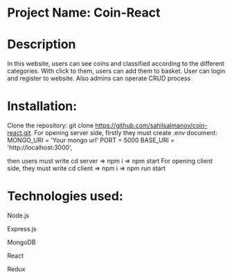 # Project Name: Coin-React
# Description
In this website, users can see coins and classified according to the different categories. With click to them, users can add them to basket. User can login and register to website. Also admins can operate CRUD process
# Installation:
Clone the repository: git clone https://github.com/sahilsalmanov/coin-react.git.
For opening server side, firstly they must create .env document:
MONGO_URI = 'Your mongo url'
PORT = 5000
BASE_URI = 'http://localhost:3000',

then users must write cd server => npm i => npm start
For opening client side, they must write cd client => npm i => npm run start


# Technologies used:
Node.js

Express.js

MongoDB

React

Redux


